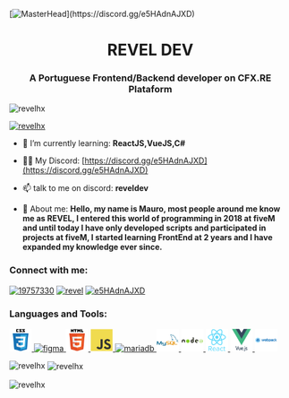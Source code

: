[![MasterHead]([https://i.imgur.com/b9uUP8Z.png](https://i.imgur.com/pjriqkv.png))](https://discord.gg/e5HAdnAJXD)
<h1 align="center">REVEL DEV</h1>
<h3 align="center">A Portuguese Frontend/Backend developer on CFX.RE Plataform</h3>
<p align="left"> <img src="https://komarev.com/ghpvc/?username=revelhx&label=Profile%20views&color=0e75b6&style=flat" alt="revelhx" /> </p>

<p align="left"> <a href="https://github.com/ryo-ma/github-profile-trophy"><img src="https://github-profile-trophy.vercel.app/?username=revelhx" alt="revelhx" /></a> </p>

- 🌱 I’m currently learning: **ReactJS,VueJS,C#**

- 👨‍💻 My Discord: [https://discord.gg/e5HAdnAJXD](https://discord.gg/e5HAdnAJXD)

- 📫 talk to me on discord: **reveldev**

- 📄 About me: **Hello, my name is Mauro, most people around me know me as REVEL, I entered this world of programming in 2018 at fiveM and until today I have only developed scripts and participated in projects at fiveM, I started learning FrontEnd at 2 years and I have expanded my knowledge ever since.**

<h3 align="left">Connect with me:</h3>
<p align="left">
<a href="https://stackoverflow.com/users/19757330" target="blank"><img align="center" src="https://raw.githubusercontent.com/rahuldkjain/github-profile-readme-generator/master/src/images/icons/Social/stack-overflow.svg" alt="19757330" height="30" width="40" /></a>
<a href="https://www.youtube.com/channel/UCVTGobYxf5O4E0iXTAnA2lQ" target="blank"><img align="center" src="https://raw.githubusercontent.com/rahuldkjain/github-profile-readme-generator/master/src/images/icons/Social/youtube.svg" alt="revel" height="30" width="40" /></a>
<a href="https://discord.gg/e5HAdnAJXD" target="blank"><img align="center" src="https://raw.githubusercontent.com/rahuldkjain/github-profile-readme-generator/master/src/images/icons/Social/discord.svg" alt="e5HAdnAJXD" height="30" width="40" /></a>
</p>

<h3 align="left">Languages and Tools:</h3>
<p align="left"> <a href="https://www.w3schools.com/css/" target="_blank" rel="noreferrer"> <img src="https://raw.githubusercontent.com/devicons/devicon/master/icons/css3/css3-original-wordmark.svg" alt="css3" width="40" height="40"/> </a> <a href="https://www.figma.com/" target="_blank" rel="noreferrer"> <img src="https://www.vectorlogo.zone/logos/figma/figma-icon.svg" alt="figma" width="40" height="40"/> </a> <a href="https://www.w3.org/html/" target="_blank" rel="noreferrer"> <img src="https://raw.githubusercontent.com/devicons/devicon/master/icons/html5/html5-original-wordmark.svg" alt="html5" width="40" height="40"/> </a> <a href="https://developer.mozilla.org/en-US/docs/Web/JavaScript" target="_blank" rel="noreferrer"> <img src="https://raw.githubusercontent.com/devicons/devicon/master/icons/javascript/javascript-original.svg" alt="javascript" width="40" height="40"/> </a> <a href="https://mariadb.org/" target="_blank" rel="noreferrer"> <img src="https://www.vectorlogo.zone/logos/mariadb/mariadb-icon.svg" alt="mariadb" width="40" height="40"/> </a> <a href="https://www.mysql.com/" target="_blank" rel="noreferrer"> <img src="https://raw.githubusercontent.com/devicons/devicon/master/icons/mysql/mysql-original-wordmark.svg" alt="mysql" width="40" height="40"/> </a> <a href="https://nodejs.org" target="_blank" rel="noreferrer"> <img src="https://raw.githubusercontent.com/devicons/devicon/master/icons/nodejs/nodejs-original-wordmark.svg" alt="nodejs" width="40" height="40"/> </a> <a href="https://reactjs.org/" target="_blank" rel="noreferrer"> <img src="https://raw.githubusercontent.com/devicons/devicon/master/icons/react/react-original-wordmark.svg" alt="react" width="40" height="40"/> </a> <a href="https://vuejs.org/" target="_blank" rel="noreferrer"> <img src="https://raw.githubusercontent.com/devicons/devicon/master/icons/vuejs/vuejs-original-wordmark.svg" alt="vuejs" width="40" height="40"/> </a> <a href="https://webpack.js.org" target="_blank" rel="noreferrer"> <img src="https://raw.githubusercontent.com/devicons/devicon/d00d0969292a6569d45b06d3f350f463a0107b0d/icons/webpack/webpack-original-wordmark.svg" alt="webpack" width="40" height="40"/> </a> </p>

<p><img align="left" src="https://github-readme-stats.vercel.app/api/top-langs?username=revelhx&show_icons=true&locale=en&layout=compact&theme=dark" alt="revelhx" /></p>

<p>&nbsp;<img align="center" src="https://github-readme-stats.vercel.app/api?username=revelhx&show_icons=true&locale=en&theme=dark" alt="revelhx" /></p>

<p><img align="center" src="https://github-readme-streak-stats.herokuapp.com/?user=revelhx&theme=dark&mode=weekly" alt="revelhx" /></p>
